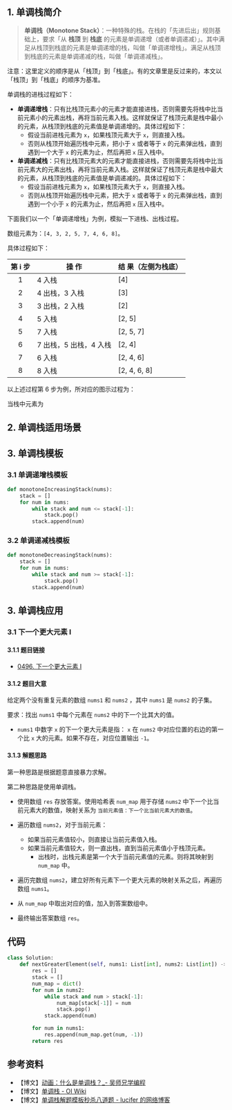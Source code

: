 ## 1. 单调栈简介

> **单调栈（Monotone Stack）**：一种特殊的栈。在栈的「先进后出」规则基础上，要求「从 **栈顶** 到 **栈底** 的元素是单调递增（或者单调递减）」。其中满足从栈顶到栈底的元素是单调递增的栈，叫做「单调递增栈」。满足从栈顶到栈底的元素是单调递减的栈，叫做「单调递减栈」。

注意：这里定义的顺序是从「栈顶」到「栈底」。有的文章里是反过来的，本文以「栈顶」到「栈底」的顺序为基准。

单调栈的进栈过程如下：

- **单调递增栈**：只有比栈顶元素小的元素才能直接进栈，否则需要先将栈中比当前元素小的元素出栈，再将当前元素入栈。这样就保证了栈顶元素是栈中最小的元素，从栈顶到栈底的元素值是单调递增的。具体过程如下：
  - 假设当前进栈元素为 `x`，如果栈顶元素大于 `x`，则直接入栈。
  - 否则从栈顶开始遍历栈中元素，把小于 `x` 或者等于 `x` 的元素弹出栈，直到遇到一个大于 `x` 的元素为止，然后再把 `x` 压入栈中。
- **单调递减栈**：只有比栈顶元素大的元素才能直接进栈，否则需要先将栈中比当前元素大的元素出栈，再将当前元素入栈。这样就保证了栈顶元素是栈中最大的元素，从栈顶到栈底的元素值是单调递减的。具体过程如下：
  - 假设当前进栈元素为 `x`，如果栈顶元素大于 `x`，则直接入栈。
  - 否则从栈顶开始遍历栈中元素，把大于 `x` 或者等于 `x` 的元素弹出栈，直到遇到一个小于 `x` 的元素为止，然后再把 `x` 压入栈中。

下面我们以一个「单调递增栈」为例，模拟一下进栈、出栈过程。

数组元素为：`[4, 3, 2, 5, 7, 4, 6, 8]`。

具体过程如下：

| 第 i 步 | 操 作                  | 结 果（左侧为栈底） |
| :-----: | ---------------------- | ------------------- |
|    1    | 4 入栈                 | [4]                 |
|    2    | 4 出栈，3 入栈         | [3]                 |
|    3    | 3 出栈，2 入栈         | [2]                 |
|    4    | 5 入栈                 | [2, 5]              |
|    5    | 7 入栈                 | [2, 5, 7]           |
|    6    | 7 出栈，5 出栈，4 入栈 | [2, 4]              |
|    7    | 6 入栈                 | [2, 4, 6]           |
|    8    | 8 入栈                 | [2, 4, 6, 8]        |

以上述过程第 6 步为例，所对应的图示过程为：



当栈中元素为 

## 2. 单调栈适用场景

## 3. 单调栈模板

### 3.1 单调递增栈模板

```Python
def monotoneIncreasingStack(nums):
	stack = []
	for num in nums:
		while stack and num <= stack[-1]:
			stack.pop()
		stack.append(num)
```

### 3.2 单调递减栈模板

```Python
def monotoneDecreasingStack(nums):
	stack = []
	for num in nums:
		while stack and num >= stack[-1]:
			stack.pop()
		stack.append(num)
```

## 3. 单调栈应用

### 3.1 下一个更大元素 I

#### 3.1.1 题目链接

-  [0496. 下一个更大元素 I](https://leetcode-cn.com/problems/next-greater-element-i/)

#### 3.1.2 题目大意

给定两个没有重复元素的数组 `nums1` 和 `nums2` ，其中 `nums1` 是 `nums2` 的子集。

要求：找出 `nums1` 中每个元素在 `nums2` 中的下一个比其大的值。

- `nums1` 中数字 `x` 的下一个更大元素是指： `x` 在 `nums2` 中对应位置的右边的第一个比 `x` 大的元素。如果不存在，对应位置输出 `-1`。

#### 3.1.3 解题思路

第一种思路是根据题意直接暴力求解。

第二种思路是使用单调栈。

- 使用数组 `res` 存放答案。使用哈希表 `num_map` 用于存储 `nums2` 中下一个比当前元素大的数值，映射关系为 `当前元素值：下一个比当前元素大的数值`。
- 遍历数组 `nums2`，对于当前元素：
  - 如果当前元素值较小，则直接让当前元素值入栈。
  - 如果当前元素值较大，则一直出栈，直到当前元素值小于栈顶元素。
    - 出栈时，出栈元素是第一个大于当前元素值的元素。则将其映射到 `num_map` 中。

- 遍历完数组 `nums2`，建立好所有元素下一个更大元素的映射关系之后，再遍历数组 `nums1`。
- 从 `num_map` 中取出对应的值，加入到答案数组中。
- 最终输出答案数组 `res`。

## 代码

```Python
class Solution:
    def nextGreaterElement(self, nums1: List[int], nums2: List[int]) -> List[int]:
        res = []
        stack = []
        num_map = dict()
        for num in nums2:
            while stack and num > stack[-1]:
                num_map[stack[-1]] = num
                stack.pop()
            stack.append(num)

        for num in nums1:
            res.append(num_map.get(num, -1))
        return res
```

## 参考资料

- 【博文】[动画：什么是单调栈？_- 吴师兄学编程](https://www.cxyxiaowu.com/450.html)
- 【博文】[单调栈 - OI Wiki](https://oi-wiki.org/ds/monotonous-stack/)
- 【博文】[单调栈解题模板秒杀八道题 - lucifer 的网络博客](https://lucifer.ren/blog/2020/11/03/monotone-stack/)
